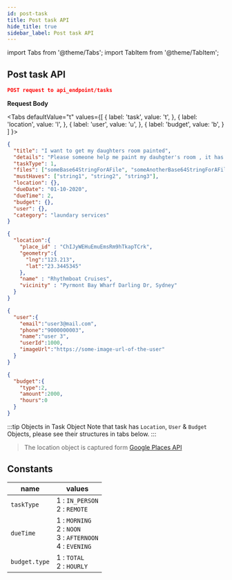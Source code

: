 ```yaml
---
id: post-task
title: Post task API
hide_title: true
sidebar_label: Post task API
---
```


import Tabs from '@theme/Tabs';
import TabItem from '@theme/TabItem';

## Post task API

```json
POST request to api_endpoint/tasks
```

**Request Body**

<Tabs
  defaultValue="t"
  values={[
    { label: 'task', value: 't', },
    { label: 'location', value: 'l', },
    { label: 'user', value: 'u', },
    { label: 'budget', value: 'b', }
  ]
}>
<TabItem value="t">

```json
{
  "title": "I want to get my daughters room painted",
  "details": "Please someone help me paint my dauhgter's room , it has to be painted in girlish colors.",
  "taskType": 1,
  "files": ["someBase64StringForAFile", "someAnotherBase64StringForAFile"],
  "mustHaves": ["string1", "string2", "string3"],
  "location": {},
  "dueDate": "01-10-2020",
  "dueTime": 2,
  "budget": {},
  "user": {},
  "category": "laundary services"
}
```

</TabItem>
<TabItem value="l">

```json
{
  "location":{
    "place_id" : "ChIJyWEHuEmuEmsRm9hTkapTCrk",
    "geometry":{
      "lng":"123.213",
      "lat":"23.3445345"
    },
    "name" : "Rhythmboat Cruises",
    "vicinity" : "Pyrmont Bay Wharf Darling Dr, Sydney"
  }
}
```

</TabItem>
<TabItem value="u">

```json
{
  "user":{
    "email":"user3@mail.com",
    "phone":"9000000003",
    "name":"user 3",
    "userId":1000,
    "imageUrl":"https://some-image-url-of-the-user"
  }
}
```

</TabItem>

<TabItem value="b">

```json
{
  "budget":{
    "type":2,
    "amount":2000,
    "hours":0
  }
}
```

</TabItem>
</Tabs>

:::tip Objects in Task Object
Note that task has `Location`, `User` & `Budget` Objects, please see their structures in tabs below.
:::

> The location object is captured form [Google Places API](https://developers.google.com/places/web-service/search#find-place-responses)

## Constants
|         name        |           values                    |
| --- | --- |
|      `taskType`       |   1 : `IN_PERSON` <br/> 2 : `REMOTE`     |
|      `dueTime`        |1 : `MORNING`<br/>2 : `NOON`<br/>3 : `AFTERNOON`<br/>4 : `EVENING`|
|      `budget.type`    |   1 : `TOTAL` <br/> 2 : `HOURLY`        |